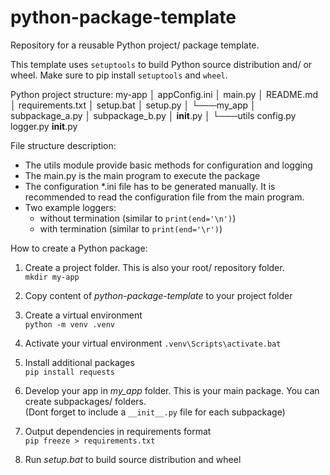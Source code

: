 # python-package-template
Repository for a reusable Python project/ package template. 

This template uses ```setuptools``` to build Python source distribution and/ or wheel. 
Make sure to pip install ```setuptools``` and ```wheel```.

Python project structure:
my-app
│   appConfig.ini
│   main.py
│   README.md
│   requirements.txt
│   setup.bat
│   setup.py
│
└───my_app
    │   subpackage_a.py
    │   subpackage_b.py
    │   __init__.py
    │
    └───utils
            config.py
            logger.py
            __init__.py

File structure description:
- The utils module provide basic methods for configuration and logging 
- The main.py is the main program to execute the package
- The configuration *.ini file has to be generated manually. It is recommended to read the configuration file from the main program.
- Two example loggers: 
  - without termination (similar to ```print(end='\n')```)
  - with termination (similar to ```print(end='\r')```)

How to create a Python package:  
1. Create a project folder. This is also your root/ repository folder.    
```mkdir my-app```

2. Copy content of *python-package-template* to your project folder  

3. Create a virtual environment   
```python -m venv .venv```

5. Activate your virtual environment
```.venv\Scripts\activate.bat```

5. Install additional packages  
```pip install requests```

6. Develop your app in *my_app* folder. This is your main package. You can create subpackages/ folders.   
(Dont forget to include a ```__init__.py``` file for each subpackage) 

7. Output dependencies in requirements format  
```pip freeze > requirements.txt```

8. Run *setup.bat* to build source distribution and wheel   
